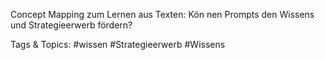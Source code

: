  
Concept Mapping zum Lernen aus Texten: Kön nen Prompts den Wissens und 
Strategieerwerb fördern?  

   Tags & Topics:
   #wissen
   #Strategieerwerb
   #Wissens